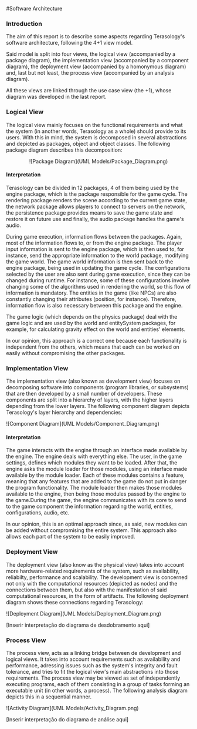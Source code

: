 #Software Architecture

### Introduction

The aim of this report is to describe some aspects regarding Terasology's software architecture, following the 4+1 view model.

Said model is split into four views, the logical view (accompanied by a package diagram), the implementation view (accompanied by a component diagram), the deployment view (accompanied by a homonymous diagram) and, last but not least, the process view (accompanied by an analysis diagram).

All these views are linked through the use case view (the +1), whose diagram was developed in the last report.

### Logical View 

The logical view mainly focuses on the functional requirements and what the system (in another words, Terasology as a whole) should provide to its users. With this in mind, the system is decomposed in several abstractions and depicted as packages, object and object classes. The following package diagram describes this decomposition:

<center> ![Package Diagram](UML Models/Package_Diagram.png) </center>

#### Interpretation

Terasology can be divided in 12 packages, 4 of them being used by the engine package, which is the package responsible for the game cycle. The rendering package renders the scene according to the current game state, the network package allows players to connect to servers on the network, the persistence package provides means to save the game state and restore it on future use and finally, the audio package handles the game's audio.

During game execution, information flows between the packages. Again, most of the information flows to, or from the engine package. The player input information is sent to the engine package, which is then used to, for instance, send the appropriate information to the world package, modifying the game world. The game world information is then sent back to the engine package, being used in updating the game cycle. The configurations selected by the user are also sent during game execution, since they can be changed during runtime. For instance, some of these configurations involve changing some of the algorithms used in rendering the world, so this flow of information is mandatory. The entities in the game (like NPCs) are also constantly changing their attributes (position, for instance). Therefore, information flow is also necessary between this package and the engine.

The game logic (which depends on the physics package) deal with the game logic and are used by the world and entitySystem packages, for example, for calculating gravity effect on the world and entities' elements.

In our opinion, this approach is a correct one because each functionality is independent from the others, which means that each can be worked on easily without compromising the other packages.

### Implementation View

The implementation view (also known as development view) focuses on decomposing software into components (program libraries, or subsystems) that are then developed by a small number of developers. These components are split into a hierarchy of layers, with the higher layers depending from the lower layers. The following component diagram depicts Terasology's layer hierarchy and dependencies:

![Component Diagram](UML Models/Component_Diagram.png)

#### Interpretation

The game interacts with the engine through an interface made available by the engine. The engine deals with everything else. The user, in the game settings, defines which modules they want to be loaded. After that, the engine asks the module loader for those modules, using an interface made available by the module loader. Each of these modules contains a feature, meaning that any features that are added to the game do not put in danger the program functionality. The module loader then makes those modules available to the engine, then being those modules passed by the engine to the game.During the game, the engine communicates with its core to send to the game component the information regarding the world, entities, configurations, audio, etc.

In our opinion, this is an optimal approach since, as said, new modules can be added without compromising the entire system. This approach also allows each part of the system to be easily improved.

### Deployment View

The deployment view (also know as the physical view) takes into account more hardware-related requirements of the system, such as availability, reliabilty, performance and scalability. The development view is concerned not only with the computational resources (depicted as nodes) and the connections between them, but also with the manifestation of said computational resources, in the form of artifacts. The following deployment diagram shows these connections regarding Terasology:

![Deployment Diagram](UML Models/Deployment_Diagram.png)

[Inserir interpretação do diagrama de desdobramento aqui]

### Process View

The process view, acts as a linking bridge between de development and logical views. It takes into account requirements such as availability and performance, adressing issues such as the system's integrity and fault tolerance, and tries to fit the logical view's main abstractions into those requirements. The process view may be viewed as set of independently executing programs, each of them consisting in a group of tasks forming an executable unit (in other words, a process). The following analysis diagram depicts this in a sequential manner.

![Activity Diagram](UML Models/Activity_Diagram.png)

[Inserir interpretação do diagrama de análise aqui]
